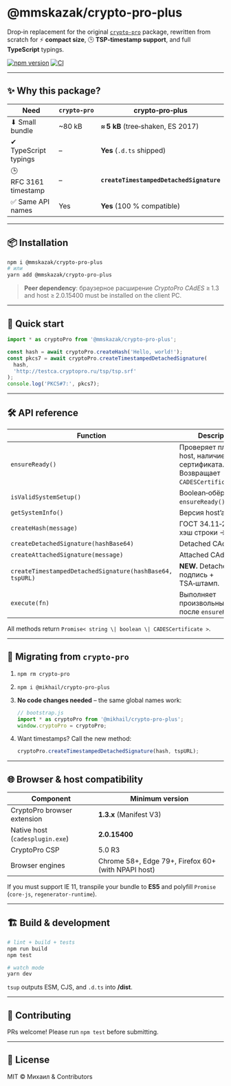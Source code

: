 # **@mmskazak/crypto-pro-plus**

Drop‑in replacement for the original [`crypto-pro`](https://www.npmjs.com/package/crypto-pro) package, rewritten from scratch for ⚡ **compact size**, 🕒 **TSP‑timestamp support**, and full **TypeScript** typings.

[![npm version](https://img.shields.io/npm/v/@mmskazak/crypto-pro-plus)](https://www.npmjs.com/package/@mmskazak/crypto-pro-plus)
[![CI](https://github.com/your-name/crypto-pro-plus/actions/workflows/ci.yml/badge.svg)](https://github.com/your-name/crypto-pro-plus/actions/workflows/ci.yml)

---

## ✨ Why this package?

| Need                   | `crypto‑pro` | **crypto‑pro‑plus**                      |
| ---------------------- | ------------ | ---------------------------------------- |
| ⬇  Small bundle        | \~80 kB      | **≈ 5 kB** (tree‑shaken, ES 2017)        |
| ✔  TypeScript typings  | –            | **Yes** (`.d.ts` shipped)                |
| 🕒  RFC 3161 timestamp | –            | **`createTimestampedDetachedSignature`** |
| ✅  Same API names      | Yes          | **Yes** (100 % compatible)               |

---

## 📦 Installation

```bash
npm i @mmskazak/crypto-pro-plus
# или
yarn add @mmskazak/crypto-pro-plus
```

> **Peer dependency**: браузерное расширение *CryptoPro CAdES* ≥ 1.3 and host ≥ 2.0.15400 must be installed on the client PC.

---

## 🚀 Quick start

```ts
import * as cryptoPro from '@mmskazak/crypto-pro-plus';

const hash = await cryptoPro.createHash('Hello, world!');
const pkcs7 = await cryptoPro.createTimestampedDetachedSignature(
  hash,
  'http://testca.cryptopro.ru/tsp/tsp.srf'
);
console.log('PKCS#7:', pkcs7);
```

---

## 🛠️ API reference

| Function                                                 | Description                                                                 |
| -------------------------------------------------------- | --------------------------------------------------------------------------- |
| `ensureReady()`                                          | Проверяет плагин, host, наличие сертификата. Возвращает `CADESCertificate`. |
| `isValidSystemSetup()`                                   | Boolean‑обёртка над `ensureReady()`.                                        |
| `getSystemInfo()`                                        | Версия host’a и CSP.                                                        |
| `createHash(message)`                                    | ГОСТ 34.11‑2012‑256 хэш строки → base64.                                    |
| `createDetachedSignature(hashBase64)`                    | Detached CAdES‑BES.                                                         |
| `createAttachedSignature(message)`                       | Attached CAdES‑BES.                                                         |
| `createTimestampedDetachedSignature(hashBase64, tspURL)` | **NEW.** Detached подпись + TSA‑штамп.                                      |
| `execute(fn)`                                            | Выполняет произвольный код после `ensureReady()`.                           |

All methods return `Promise< string \| boolean \| CADESCertificate >`.

---

## 🔄 Migrating from `crypto-pro`

1. `npm rm crypto-pro`
2. `npm i @mikhail/crypto-pro-plus`
3. **No code changes needed** – the same global names work:

   ```js
   // bootstrap.js
   import * as cryptoPro from '@mikhail/crypto-pro-plus';
   window.cryptoPro = cryptoPro;
   ```
4. Want timestamps? Call the new method:

   ```js
   cryptoPro.createTimestampedDetachedSignature(hash, tspURL);
   ```

---

## 🌐 Browser & host compatibility

| Component                       | Minimum version                                     |
| ------------------------------- | --------------------------------------------------- |
| CryptoPro browser extension     | **1.3.x** (Manifest V3)                             |
| Native host (`cadesplugin.exe`) | **2.0.15400**                                       |
| CryptoPro CSP                   | 5.0 R3                                              |
| Browser engines                 | Chrome 58+, Edge 79+, Firefox 60+ (with NPAPI host) |

If you must support IE 11, transpile your bundle to **ES5** and polyfill `Promise` (`core‑js`, `regenerator-runtime`).

---

## 🏗️ Build & development

```bash
# lint + build + tests
npm run build
npm test

# watch mode
yarn dev
```

`tsup` outputs ESM, CJS, and `.d.ts` into **/dist**.

---

## 🤝 Contributing

PRs welcome! Please run `npm test` before submitting.

---

## 📄 License

MIT © Михаил & Contributors
